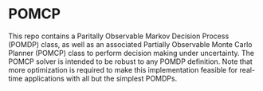 # POMCP

This repo contains a Paritally Observable Markov Decision Process (POMDP) class, as well as an associated Partially Observable Monte Carlo Planner (POMCP) class to perform decision making under uncertainty. The POMCP solver is intended to be robust to any POMDP definition. Note that more optimization is required to make this implementation feasible for real-time applications with all but the simplest POMDPs.
